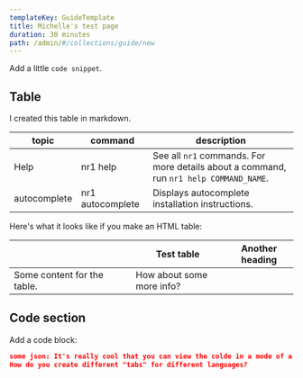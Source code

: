 ```yaml
---
templateKey: GuideTemplate
title: Michelle's test page
duration: 30 minutes
path: /admin/#/collections/guide/new
---
```

Add a little `code snippet`.

## Table

I created this table in markdown. 

| topic        | command          | description                                                                            |
| ------------ | ---------------- | -------------------------------------------------------------------------------------- |
| Help         | nr1 help         | See all `nr1` commands. For more details about a command, run `nr1 help COMMAND_NAME`. |
| autocomplete | nr1 autocomplete | Displays autocomplete installation instructions.                                       |

Here's what it looks like if you make an HTML table:


<table>

<thead>

<tr>

<th style="width:200px"></th>

<th>Test table</th>
<th>Another heading</th>

</tr>

</thead>

<tbody>

<tr>

<td>Some content for the table.</td>

<td>How about some more info?</td>

</tr>

</tbody>

</table>



## Code section

Add a code block:

```json
some json: It's really cool that you can view the colde in a mode of a language
How do you create different "tabs" for different languages?
```